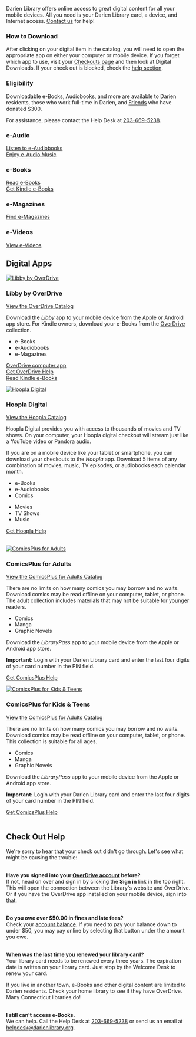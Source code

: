 Darien Library offers online access to great digital content for all your mobile devices. All you need is your Darien Library card, a device, and Internet access. [Contact us](/contact "Contact us") for help!

<div class="margin-bottom-20"></div>

<div class="row margin-bottom-30">
<div class="col-md-6">

### How to Download 
After clicking on your digital item in the catalog, you will need to open the appropriate app on either your computer or mobile device. If you forget which app to use, visit your [Checkouts page](/myaccount/circulation "Checkouts") and then look at Digital Downloads. If your check out is blocked, check the <a href="#help">help section</a>.

<div class="margin-bottom-20"></div>  

</div>
<div class="col-md-6">

### Eligibility

Downloadable e-Books, Audiobooks, and more are available to Darien residents, those who work full-time in Darien, and [Friends](/friends "Friends of the Library") who have donated $300.

For assistance, please contact the Help Desk at [203-669-5238](tel:2036695238 "203-669-5238").

</div>
</div>


<div class="row margin-bottom-20">
<div class="col-xs-6 col-md-6">
<div class="row">
<div class="col-xs-12 col-md-6">

<i class="fa fa-headphones fa-5x" aria-hidden="true"></i>

### e-Audio
[Listen to e-Audiobooks](https://dar.to/2pI6UOM "e-Audiobooks")<br />
[Enjoy e-Audio Music](https://dar.to/2qz6xnV "e-Audio Music")

<div class="margin-bottom-10"></div>     
</div>
<div class="col-xs-12 col-md-6">
<i class="fa fa-tablet fa-5x" aria-hidden="true"></i>

### e-Books
[Read e-Books](https://dar.to/2p8YQ6A "e-Books")<br />
[Get Kindle e-Books](/kindle "Get Kindle e-Books")

<div class="margin-bottom-10"></div>    
</div>
</div>
</div> 
<div class="col-xs-6 col-md-6">
<div class="row">
<div class="col-xs-12 col-md-6">
<i class="fa fa-file-text-o fa-5x" aria-hidden="true"></i>

### e-Magazines
[Find e-Magazines](http://dar.to/39EiZLt "e-Magazines")
<br />
<div class="margin-bottom-80"></div>       
</div> 
<div class="col-xs-12 col-md-6">
<i class="fa fa-film fa-5x" aria-hidden="true"></i>

### e-Videos
[View e-Videos](https://dar.to/2qsfhiz "e-Videos")
</div>
</div>
</div>
</div>

<div class="text-center margin-bottom-50">
  <h2 class="title-v2 title-center">Digital Apps</h2>
</div>

<div class="row margin-bottom-20">
<div class="col-md-6">

<a href="https://dar.to/36ts9Jx"><img src="/uploads/logos/libby_icon.png" alt= "Libby by OverDrive" /></a>
 
### Libby by OverDrive 

[View the OverDrive Catalog](https://dar.to/36ts9Jx "OverDrive")

Download the _Libby_ app to your mobile device from the Apple or Android app store. For Kindle owners, download your e-Books from the [OverDrive](https://dar.to/36ts9Jx "OverDrive") collection.

* e-Books
* e-Audiobooks
* e-Magazines

[OverDrive computer app](https://dar.to/2pwPKU6 "OverDrive")<br />
[Get OverDrive Help](https://dar.to/2p5WB3i "OverDrive help")<br />
[Read Kindle e-Books](/kindle "Kindle e-Books")


</div>
<div class="col-md-6">

<a href="https://dar.to/2p8K27Z"><img src="/uploads/logos/hoopla_icon.png" alt= "Hoopla Digital" /></a>

### Hoopla Digital 

[View the Hoopla Catalog](https://dar.to/2EqjY3u "Hoopla")

Hoopla Digital provides you with access to thousands of movies and TV shows. On your computer, your Hoopla digital checkout will stream just like a YouTube video or Pandora audio. 

If you are on a mobile device like your tablet or smartphone, you can download your checkouts to the _Hoopla_ app. Download 5 items of any combination of movies, music, TV episodes, or audiobooks each calendar month. 

<div class="row">
<div class="col-md-6">

* e-Books
* e-Audiobooks
* Comics

</div>
<div class="col-md-6">

* Movies
* TV Shows
* Music
</div>
</div>

[Get Hoopla Help](https://dar.to/2qskfM0 "Hoopla help")
<br />
<br />

</div>
</div> 

<div class="row margin-bottom-20">
<div class="col-md-6">

<a href="https://dar.to/3fOyzYb"><img src="/uploads/logos/comicsplus_logo_adults.jpg" alt= "ComicsPlus for Adults" /></a>
 
### ComicsPlus for Adults

[View the ComicsPlus for Adults Catalog](https://dar.to/3fOyzYb "ComicsPlus for Adults")

There are no limits on how many comics you may borrow and no waits. Download comics may be read offline on your computer, tablet, or phone. The adult collection includes materials that may not be suitable for younger readers.

* Comics
* Manga
* Graphic Novels

Download the _LibraryPass_ app to your mobile device from the Apple or Android app store. 

**Important:** Login with your Darien Library card and enter the last four digits of your card number in the PIN field.

[Get ComicsPlus Help](https://dar.to/3uSKLLC "ComicsPlus help")


</div>
<div class="col-md-6">

<a href="https://dar.to/3z1RRAW"><img src="/uploads/logos/comicsplus_logo_adults.jpg" alt= "ComicsPlus for Kids & Teens" /></a>

### ComicsPlus for Kids & Teens

[View the ComicsPlus for Adults Catalog](https://dar.to/3z1RRAW "ComicsPlus for Kids & Teens")

There are no limits on how many comics you may borrow and no waits. Download comics may be read offline on your computer, tablet, or phone. This collection is suitable for all ages.

* Comics
* Manga
* Graphic Novels

Download the _LibraryPass_ app to your mobile device from the Apple or Android app store. 

**Important:** Login with your Darien Library card and enter the last four digits of your card number in the PIN field.

[Get ComicsPlus Help](https://dar.to/3uSKLLC "ComicsPlus help")
<br />
<br />

</div>
</div> 

<!-- <div class="row margin-bottom-20">
<div class="col-md-6">

<a href="https://dar.to/2oY1hgj"><img src="/uploads/logos/acorntv_logo.jpg" alt= "Acorn TV" /></a>

### Acorn TV

[Access Acorn TV](https://dar.to/34h38ih "RBdigital")

Get the best of British and Australian TV via Acorn TV. You will need to create an account through the [RBdigital](https://dar.to/2rcRb9E) website. Every seven days you will need to go back to [this link](https://dar.to/34h38ih "this link") to renew your access to Acorn TV. Once you have your online account setup, you can access the shows through the _RBdigital_ app or _Acorn TV_ app. 

* British TV Shows
* Australian TV Shows

[Get Acorn TV Help](https://dar.to/2p5Xx7B "Acorn TV help")

</div>
<div class="col-md-6">

<a href="https://dar.to/3ngvxxI"><img src="/uploads/logos/indieflix_logo.jpg" alt= "IndieFlix" /></a>

### IndieFlix

[Watch IndieFlix](https://dar.to/3ngvxxI "IndieFlix")

Enjoy over 7,000 documentaries, classic TV shows, shorts, features, and web series from 85 countries. You will need to create an account through the [RBdigital](https://dar.to/2rcRb9E) website. Every seven days you will need to go back to [this link](https://dar.to/3ngvxxI "this IndieFlix link") to renew your access to IndieFlix. Once you have your online account setup, you can access the shows through the _RBdigital_ app or _IndieFlix_ app. 

* Movies
* TV Shows

[Get IndieFlix Help](http://dar.to/34czr2T "IndieFlix")


</div>
</div>

<div class="row margin-bottom-20">
<div class="col-md-6">

<a href="https://dar.to/34h38ih"><img src="/uploads/logos/qello_concerts_logo.png" alt= "Qello Concerts" /></a>

### Qello Concerts

[Access Qello Concerts](https://dar.to/33pkQkw "Qello Concerts")

Relive favorite concerts or discover new ones with HD-quality streaming full-length concerts. You will need to create an account through the [RBdigital](https://dar.to/2rcRb9E) website. Every seven days you will need to go back to [this link](https://dar.to/33pkQkw "this Qello link") to renew your access to Qello Concerts. Once you have your online account setup, you can access the shows through the _RBdigital_ app or _Qello Concerts_ app. 

* Concerts

[See Qello Concerts FAQs](https://dar.to/3jrNqXJ "Qello help")

</div>
</div> -->

<div class="text-center margin-bottom-50">
  <a name="help"></a><h2 class="title-v2 title-center">Check Out Help</h2>
</div>

<div class="row margin-bottom-20">
<div class="row">
<div class="col-md-6">

We're sorry to hear that your check out didn't go through. Let's see what might be causing the trouble: 
<br />
<br />

**Have you signed into your [OverDrive account](https://darien.overdrive.com/ "OverDrive account") before?** <br />
If not, head on over and sign in by clicking the **Sign in** link in the top right. This will open the connection between the Library's website and OverDrive. Or if you have the OverDrive app installed on your mobile device, sign into that. 
<br />
<br />

**Do you owe over $50.00 in fines and late fees?**<br />
Check your [account balance](/myaccount/funds "Account balance"). If you need to pay your balance down to under $50, you may pay online by selecting that button under the amount you owe. 
<br />
<br />

</div>
<div class="col-md-6">

**When was the last time you renewed your library card?**<br />
Your library card needs to be renewed every three years. The expiration date is written on your library card. Just stop by the Welcome Desk to renew your card. 

If you live in another town, e-Books and other digital content are limited to Darien residents. Check your home library to see if they have OverDrive. Many Connecticut libraries do! 
<br />
<br />

**I still can't access e-Books.**<br />
We can help. Call the Help Desk at [203-669-5238](tel:203-669-5238 "Help Desk") or send us an email at [helpdesk@darienlibrary.org](mailto:helpdesk@darienlibrary.org "Help Desk"). 

</div>
</div>
</div>